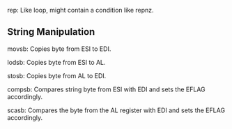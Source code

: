 rep: Like loop, might contain a condition like repnz.

## String Manipulation

movsb: Copies byte from ESI to EDI.

lodsb: Copies byte from ESI to AL.

stosb: Copies byte from AL to EDI.

compsb: Compares string byte from ESI with EDI and sets the EFLAG accordingly.

scasb: Compares the byte from the AL register with EDI and sets the EFLAG accordingly.